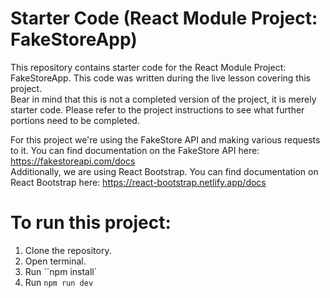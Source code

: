 # Starter Code (React Module Project: FakeStoreApp)

This repository contains starter code for the React Module Project: FakeStoreApp. This code was written during the live lesson covering this project.
<br>Bear in mind that this is not a completed version of the project, it is merely starter code. Please refer to the project instructions to see what further portions need to be completed.

For this project we're using the FakeStore API and making various requests to it. You can find documentation on the FakeStore API here: https://fakestoreapi.com/docs
<br>Additionally, we are using React Bootstrap. You can find documentation on React Bootstrap here: https://react-bootstrap.netlify.app/docs

# To run this project:
1. Clone the repository.
2. Open terminal.
3. Run ``npm install`
4. Run ``npm run dev``

